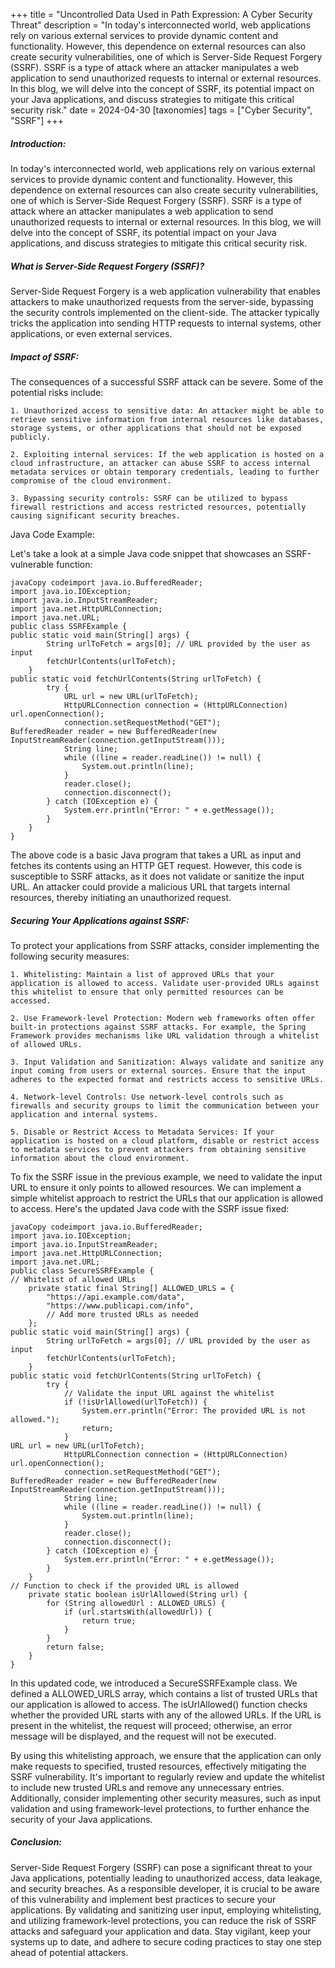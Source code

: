 +++
title = "Uncontrolled Data Used in Path Expression: A Cyber Security Threat"
description = "In today's interconnected world, web applications rely on various external services to provide dynamic content and functionality. However, this dependence on external resources can also create security vulnerabilities, one of which is Server-Side Request Forgery (SSRF). SSRF is a type of attack where an attacker manipulates a web application to send unauthorized requests to internal or external resources. In this blog, we will delve into the concept of SSRF, its potential impact on your Java applications, and discuss strategies to mitigate this critical security risk."
date = 2024-04-30
[taxonomies] 
tags = ["Cyber Security", "SSRF"]
+++

##### Introduction:

In today's interconnected world, web applications rely on various external services to provide dynamic content and functionality. However, this dependence on external resources can also create security vulnerabilities, one of which is Server-Side Request Forgery (SSRF). SSRF is a type of attack where an attacker manipulates a web application to send unauthorized requests to internal or external resources. In this blog, we will delve into the concept of SSRF, its potential impact on your Java applications, and discuss strategies to mitigate this critical security risk.

##### What is Server-Side Request Forgery (SSRF)?

Server-Side Request Forgery is a web application vulnerability that enables attackers to make unauthorized requests from the server-side, bypassing the security controls implemented on the client-side. The attacker typically tricks the application into sending HTTP requests to internal systems, other applications, or even external services.

##### Impact of SSRF:

The consequences of a successful SSRF attack can be severe. Some of the potential risks include:

    1. Unauthorized access to sensitive data: An attacker might be able to retrieve sensitive information from internal resources like databases, storage systems, or other applications that should not be exposed publicly.

    2. Exploiting internal services: If the web application is hosted on a cloud infrastructure, an attacker can abuse SSRF to access internal metadata services or obtain temporary credentials, leading to further compromise of the cloud environment.

    3. Bypassing security controls: SSRF can be utilized to bypass firewall restrictions and access restricted resources, potentially causing significant security breaches.
Java Code Example:

Let's take a look at a simple Java code snippet that showcases an SSRF-vulnerable function:

```
javaCopy codeimport java.io.BufferedReader;
import java.io.IOException;
import java.io.InputStreamReader;
import java.net.HttpURLConnection;
import java.net.URL;
public class SSRFExample {
public static void main(String[] args) {
        String urlToFetch = args[0]; // URL provided by the user as input
        fetchUrlContents(urlToFetch);
    }
public static void fetchUrlContents(String urlToFetch) {
        try {
            URL url = new URL(urlToFetch);
            HttpURLConnection connection = (HttpURLConnection) url.openConnection();
            connection.setRequestMethod("GET");
BufferedReader reader = new BufferedReader(new InputStreamReader(connection.getInputStream()));
            String line;
            while ((line = reader.readLine()) != null) {
                System.out.println(line);
            }
            reader.close();
            connection.disconnect();
        } catch (IOException e) {
            System.err.println("Error: " + e.getMessage());
        }
    }
}

```
The above code is a basic Java program that takes a URL as input and fetches its contents using an HTTP GET request. However, this code is susceptible to SSRF attacks, as it does not validate or sanitize the input URL. An attacker could provide a malicious URL that targets internal resources, thereby initiating an unauthorized request.

##### Securing Your Applications against SSRF:

To protect your applications from SSRF attacks, consider implementing the following security measures:

    1. Whitelisting: Maintain a list of approved URLs that your application is allowed to access. Validate user-provided URLs against this whitelist to ensure that only permitted resources can be accessed.

    2. Use Framework-level Protection: Modern web frameworks often offer built-in protections against SSRF attacks. For example, the Spring Framework provides mechanisms like URL validation through a whitelist of allowed URLs.

    3. Input Validation and Sanitization: Always validate and sanitize any input coming from users or external sources. Ensure that the input adheres to the expected format and restricts access to sensitive URLs.

    4. Network-level Controls: Use network-level controls such as firewalls and security groups to limit the communication between your application and internal systems.

    5. Disable or Restrict Access to Metadata Services: If your application is hosted on a cloud platform, disable or restrict access to metadata services to prevent attackers from obtaining sensitive information about the cloud environment.

To fix the SSRF issue in the previous example, we need to validate the input URL to ensure it only points to allowed resources. We can implement a simple whitelist approach to restrict the URLs that our application is allowed to access. Here's the updated Java code with the SSRF issue fixed:
```
javaCopy codeimport java.io.BufferedReader;
import java.io.IOException;
import java.io.InputStreamReader;
import java.net.HttpURLConnection;
import java.net.URL;
public class SecureSSRFExample {
// Whitelist of allowed URLs
    private static final String[] ALLOWED_URLS = {
        "https://api.example.com/data",
        "https://www.publicapi.com/info",
        // Add more trusted URLs as needed
    };
public static void main(String[] args) {
        String urlToFetch = args[0]; // URL provided by the user as input
        fetchUrlContents(urlToFetch);
    }
public static void fetchUrlContents(String urlToFetch) {
        try {
            // Validate the input URL against the whitelist
            if (!isUrlAllowed(urlToFetch)) {
                System.err.println("Error: The provided URL is not allowed.");
                return;
            }
URL url = new URL(urlToFetch);
            HttpURLConnection connection = (HttpURLConnection) url.openConnection();
            connection.setRequestMethod("GET");
BufferedReader reader = new BufferedReader(new InputStreamReader(connection.getInputStream()));
            String line;
            while ((line = reader.readLine()) != null) {
                System.out.println(line);
            }
            reader.close();
            connection.disconnect();
        } catch (IOException e) {
            System.err.println("Error: " + e.getMessage());
        }
    }
// Function to check if the provided URL is allowed
    private static boolean isUrlAllowed(String url) {
        for (String allowedUrl : ALLOWED_URLS) {
            if (url.startsWith(allowedUrl)) {
                return true;
            }
        }
        return false;
    }
}
```
In this updated code, we introduced a SecureSSRFExample class. We defined a ALLOWED_URLS array, which contains a list of trusted URLs that our application is allowed to access. The isUrlAllowed() function checks whether the provided URL starts with any of the allowed URLs. If the URL is present in the whitelist, the request will proceed; otherwise, an error message will be displayed, and the request will not be executed.

By using this whitelisting approach, we ensure that the application can only make requests to specified, trusted resources, effectively mitigating the SSRF vulnerability. It's important to regularly review and update the whitelist to include new trusted URLs and remove any unnecessary entries. Additionally, consider implementing other security measures, such as input validation and using framework-level protections, to further enhance the security of your Java applications.

##### Conclusion:

Server-Side Request Forgery (SSRF) can pose a significant threat to your Java applications, potentially leading to unauthorized access, data leakage, and security breaches. As a responsible developer, it is crucial to be aware of this vulnerability and implement best practices to secure your applications. By validating and sanitizing user input, employing whitelisting, and utilizing framework-level protections, you can reduce the risk of SSRF attacks and safeguard your application and data. Stay vigilant, keep your systems up to date, and adhere to secure coding practices to stay one step ahead of potential attackers.
